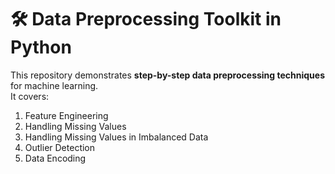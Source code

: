 # 🛠 Data Preprocessing Toolkit in Python

This repository demonstrates **step-by-step data preprocessing techniques** for machine learning.  
It covers:

1. Feature Engineering
2. Handling Missing Values
3. Handling Missing Values in Imbalanced Data
4. Outlier Detection
5. Data Encoding

